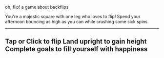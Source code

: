 oh, flip!
a game about backflips

You're a majestic square with one leg who loves to flip! Spend your afternoon bouncing as high as you can while crushing some sick spins.

----------
Tap or Click to flip
Land upright to gain height
Complete goals to fill yourself with happiness
----------
